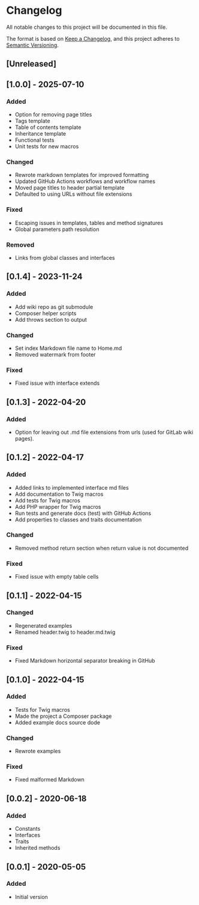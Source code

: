 # Changelog

All notable changes to this project will be documented in this file.

The format is based on [Keep a Changelog](https://keepachangelog.com/en/1.0.0/),
and this project adheres to [Semantic Versioning](https://semver.org/spec/v2.0.0.html).

## [Unreleased]

## [1.0.0] - 2025-07-10

### Added

- Option for removing page titles
- Tags template
- Table of contents template
- Inheritance template
- Functional tests
- Unit tests for new macros

### Changed

- Rewrote markdown templates for improved formatting
- Updated GitHub Actions workflows and workflow names
- Moved page titles to header partial template
- Defaulted to using URLs without file extensions

### Fixed

- Escaping issues in templates, tables and method signatures
- Global parameters path resolution

### Removed

- Links from global classes and interfaces

## [0.1.4] - 2023-11-24

### Added

- Add wiki repo as git submodule
- Composer helper scripts
- Add throws section to output

### Changed

- Set index Markdown file name to Home.md
- Removed watermark from footer

### Fixed

- Fixed issue with interface extends

## [0.1.3] - 2022-04-20

### Added

- Option for leaving out .md file extensions from urls (used for GitLab wiki pages).

## [0.1.2] - 2022-04-17

### Added

- Added links to implemented interface md files
- Add documentation to Twig macros
- Add tests for Twig macros
- Add PHP wrapper for Twig macros
- Run tests and generate docs (test) with GitHub Actions
- Add properties to classes and traits documentation

### Changed

- Removed method return section when return value is not documented

### Fixed

- Fixed issue with empty table cells

## [0.1.1] - 2022-04-15

### Changed

- Regenerated examples
- Renamed header.twig to header.md.twig

### Fixed

- Fixed Markdown horizontal separator breaking in GitHub

## [0.1.0] - 2022-04-15

### Added

- Tests for Twig macros
- Made the project a Composer package
- Added example docs source dode

### Changed

- Rewrote examples

### Fixed

- Fixed malformed Markdown

## [0.0.2] - 2020-06-18

### Added

- Constants
- Interfaces
- Traits
- Inherited methods

## [0.0.1] - 2020-05-05

### Added

- Initial version
